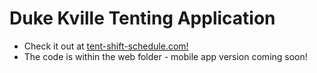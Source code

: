 # Duke Kville Tenting Application


* Check it out at [tent-shift-schedule.com!]("https://tent-shift-schedule.com")
* The code is within the web folder - mobile app version coming soon!